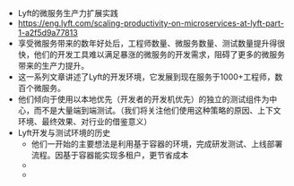 - Lyft的微服务生产力扩展实践
- https://eng.lyft.com/scaling-productivity-on-microservices-at-lyft-part-1-a2f5d9a77813
- 享受微服务带来的数年好处后，工程师数量、微服务数量、测试数量提升得很快，他们的开发工具难以满足暴涨的微服务的开发需求，阻碍了更多的微服务带来的生产力提升。
- 这一系列文章讲述了Lyft的开发环境，它发展到现在服务于1000+工程师，数百个微服务。
- 他们倾向于使用以本地优先（开发者的开发机优先）的独立的测试组件为中心，而不是大量端到端测试。（我们将关注他们使用这种策略的原因、上下文环境、最终效果、对行业的借鉴意义）
- Lyft开发与测试环境的历史
	- 他们一开始的主要想法是利用基于容器的环境，完成研发测试、上线部署流程。因基于容器能实现多租户，更节省成本
	-
	-